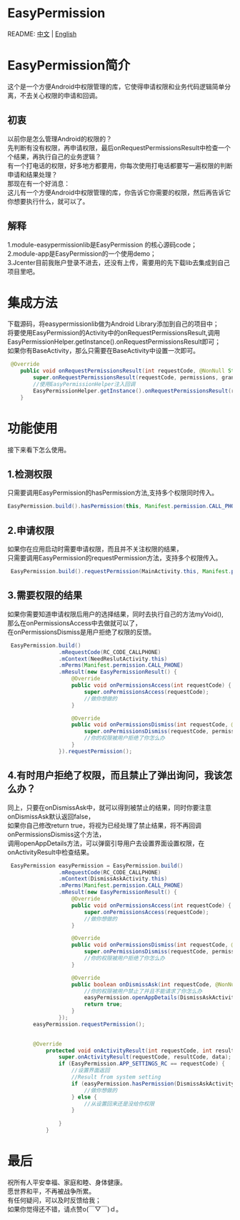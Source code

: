 # EasyPermission
README: [中文](https://github.com/githubZYQ/easypermission/blob/master/README.md) | [English](https://github.com/githubZYQ/easypermission/blob/master/README-en.md)
# EasyPermission简介
这个是一个方便Android中权限管理的库，它使得申请权限和业务代码逻辑简单分离，不去关心权限的申请和回调。
## 初衷
以前你是怎么管理Android的权限的？<br> 
先判断有没有权限，再申请权限，最后onRequestPermissionsResult中检查一个个结果，再执行自己的业务逻辑？<br> 
有一个打电话的权限，好多地方都要用，你每次使用打电话都要写一遍权限的判断申请和结果处理？<br> 
那现在有一个好消息：<br> 
这儿有一个方便Android中权限管理的库，你告诉它你需要的权限，然后再告诉它你想要执行什么，就可以了。
## 解释
1.module-easypermissionlib是EasyPermission 的核心源码code；<br> 
2.module-app是EasyPermission的一个使用demo；<br> 
3.Jcenter目前我账户登录不进去，还没有上传，需要用的先下载lib去集成到自己项目里吧。
# 集成方法
下载源码，将easypermissionlib做为Android Library添加到自己的项目中；<br> 
将要使用EasyPermission的Activity中的onRequestPermissionsResult,调用EasyPermissionHelper.getInstance().onRequestPermissionsResult即可；<br> 
如果你有BaseActivity，那么只需要在BaseActivity中设置一次即可。
````java
 @Override
    public void onRequestPermissionsResult(int requestCode, @NonNull String[] permissions, @NonNull int[] grantResults) {
        super.onRequestPermissionsResult(requestCode, permissions, grantResults);
        //使用EasyPermissionHelper注入回调
        EasyPermissionHelper.getInstance().onRequestPermissionsResult(requestCode, permissions, grantResults, this);
    }
````
# 功能使用
接下来看下怎么使用。
## 1.检测权限
只需要调用EasyPermission的hasPermission方法,支持多个权限同时传入。
````java
EasyPermission.build().hasPermission(this, Manifest.permission.CALL_PHONE);
````
## 2.申请权限
如果你在应用启动时需要申请权限，而且并不关注权限的结果，<br> 
只需要调用EasyPermission的requestPermission方法，支持多个权限传入。<br> 
````java
 EasyPermission.build().requestPermission(MainActivity.this, Manifest.permission.CALL_PHONE);
````
## 3.需要权限的结果
如果你需要知道申请权限后用户的选择结果，同时去执行自己的方法myVoid(),<br> 
那么在onPermissionsAccess中去做就可以了，<br> 
在onPermissionsDismiss是用户拒绝了权限的反馈。
````java
 EasyPermission.build()
                .mRequestCode(RC_CODE_CALLPHONE)
                .mContext(NeedReslutActivity.this)
                .mPerms(Manifest.permission.CALL_PHONE)
                .mResult(new EasyPermissionResult() {
                    @Override
                    public void onPermissionsAccess(int requestCode) {
                        super.onPermissionsAccess(requestCode);
                        //做你想做的
                    }

                    @Override
                    public void onPermissionsDismiss(int requestCode, @NonNull List<String> permissions) {
                        super.onPermissionsDismiss(requestCode, permissions);
                        //你的权限被用户拒绝了你怎么办
                    }
                }).requestPermission();

````
## 4.有时用户拒绝了权限，而且禁止了弹出询问，我该怎么办？
同上，只要在onDismissAsk中，就可以得到被禁止的结果，同时你要注意onDismissAsk默认返回false，<br> 
如果你自己修改return true，将视为已经处理了禁止结果，将不再回调onPermissionsDismiss这个方法，<br> 
调用openAppDetails方法，可以弹窗引导用户去设置界面设置权限，在onActivityResult中检查结果。
````java
 EasyPermission easyPermission = EasyPermission.build()
                .mRequestCode(RC_CODE_CALLPHONE)
                .mContext(DismissAskActivity.this)
                .mPerms(Manifest.permission.CALL_PHONE)
                .mResult(new EasyPermissionResult() {
                    @Override
                    public void onPermissionsAccess(int requestCode) {
                        super.onPermissionsAccess(requestCode);
                        //做你想做的
                    }

                    @Override
                    public void onPermissionsDismiss(int requestCode, @NonNull List<String> permissions) {
                        super.onPermissionsDismiss(requestCode, permissions);
                        //你的权限被用户拒绝了你怎么办
                    }

                    @Override
                    public boolean onDismissAsk(int requestCode, @NonNull List<String> permissions) {
                        //你的权限被用户禁止了并且不能请求了你怎么办
                        easyPermission.openAppDetails(DismissAskActivity.this, "Call Phone - Give me the permission to dial the number for you");
                        return true;
                    }
                });
        easyPermission.requestPermission();

        
        @Override
            protected void onActivityResult(int requestCode, int resultCode, Intent data) {
                super.onActivityResult(requestCode, resultCode, data);
                if (EasyPermission.APP_SETTINGS_RC == requestCode) {
                    //设置界面返回
                    //Result from system setting
                    if (easyPermission.hasPermission(DismissAskActivity.this)) {
                        //做你想做的
                    } else {
                        //从设置回来还是没给你权限
                    }
        
                }
            }
````
# 最后
祝所有人平安幸福、家庭和睦、身体健康。<br> 
愿世界和平，不再被战争所累。<br> 
有任何疑问，可以及时反馈给我；<br> 
如果你觉得还不错，请点赞o(￣▽￣)ｄ。